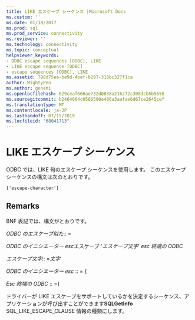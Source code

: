 ```yaml
---
title: LIKE エスケープ シーケンス |Microsoft Docs
ms.custom: ''
ms.date: 01/19/2017
ms.prod: sql
ms.prod_service: connectivity
ms.reviewer: ''
ms.technology: connectivity
ms.topic: conceptual
helpviewer_keywords:
- ODBC escape sequences [ODBC], LIKE
- LIKE escape sequence [ODBC]
- escape sequences [ODBC], LIKE
ms.assetid: 798d75ea-be9d-4bef-b297-318bc327f1ca
author: MightyPen
ms.author: genemi
ms.openlocfilehash: 629ceaf666ae732d0838a216272c308dcb5b5658
ms.sourcegitcommit: b2464064c0566590e486a3aafae6d67ce2645cef
ms.translationtype: MT
ms.contentlocale: ja-JP
ms.lasthandoff: 07/15/2019
ms.locfileid: "68041713"
---
```

# <a name="like-escape-sequence"></a>LIKE エスケープ シーケンス
ODBC では、LIKE 句のエスケープ シーケンスを使用します。 このエスケープ シーケンスの構文は次のとおりです。  
  
```  
{'escape-character'}  
```  
  
## <a name="remarks"></a>Remarks  
 BNF 表記では、構文がとおりです。  
  
 *ODBC のエスケープ似た*:: =  
  
 *ODBC のイニシエーター esc*エスケープ '*エスケープ文字*' *esc 終端の ODBC*  
  
 *エスケープ文字*:: =*文字*  
  
 *ODBC のイニシエーター esc* :: = {  
  
 *Esc 終端の ODBC* :: =}  
  
 ドライバーが LIKE エスケープをサポートしているかを決定するシーケンス、アプリケーションが呼び出すことができます**SQLGetInfo** SQL_LIKE_ESCAPE_CLAUSE 情報の種類にします。
